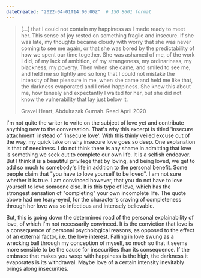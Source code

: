 ```yaml
---
dateCreated: "2022-04-01T14:00:00Z"  # ISO 8601 format
---
```


<blockquote>
    <p> [...] that I could not contain my happiness as I made ready to meet her. This sense of joy rested on something fragile and insecure. If she was late, my thoughts became cloudy with worry that she was never coming to see me again, or that she was bored by the predictability of how we spent our time together. She was ashamed of me, of the work I did, of my lack of ambition, of my strangeness, my ordinariness, my blackness, my poverty. Then when she came, and smiled to see me, and held me so tightly and so long that I could not mistake the intensity of her pleasure in me, when she came and held me like that, the darkness evaporated and I cried happiness. She knew this about me, how tensely and expectantly I waited for her, but she did not know the vulnerability that lay just below it. </p>
    <figcaption>Gravel Heart, Abdulrazak Gurnah. Read April 2020</figcaption>
</blockquote>

I'm not quite the writer to write on the subject of love yet and contribute anything new to the conversation. That's why this excerpt is titled 'insecure attachment' instead of 'insecure love'. With this thinly veiled excuse out of the way, my quick take on why insecure love goes so deep.  One explanation is that of neediness. I do not think there is any shame in admitting that love is something we seek out to complete our own life. It is a selfish endeavor. But I think it is a beautiful privilege that by loving, and being loved, we get to add so much to somebody's life in addition to the personal benefit. Some people claim that "you have to love yourself to be loved".  I am not sure whether it is true. I am convinced however, that you do not have to love yourself to love someone else. It is this type of love, which has the strongest sensation of "completing" your own incomplete life. The quote above had me teary-eyed, for the character's craving of completeness through her love was so infectious and intensely believable. 

But, this is going down the determined road of the personal explainability of love, of which I'm not necessarily convinced. It is the conviction that love is a consequence of personal psychological reasons, as opposed to the effect of an external factor, i.e. the love interest. Falling in love swung as a wrecking ball through my conception of myself, so much  so that it seems more sensible to be the cause for insecurities than its consequence. If the embrace that makes you weep with happiness is the high, the darkness it evaporates is its withdrawal. Maybe love of a certain intensity inevitably brings along insecurities. 